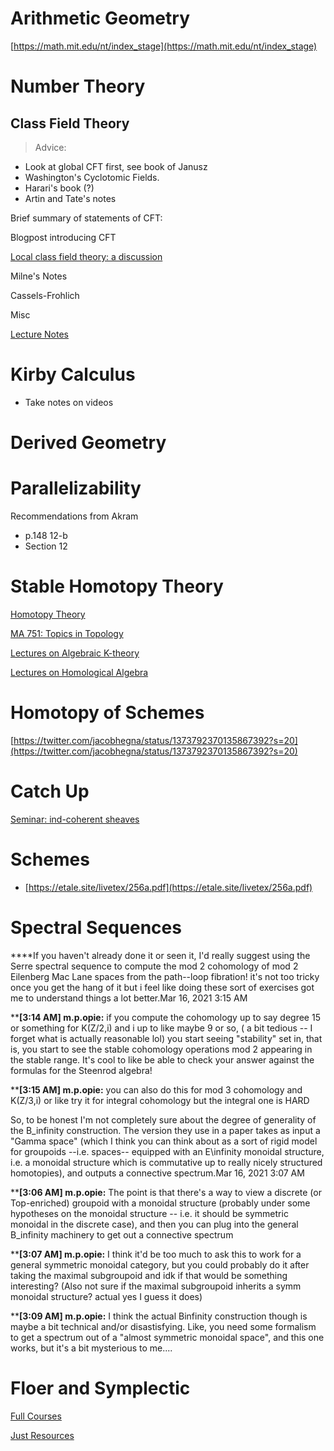 
# Arithmetic Geometry

[https://math.mit.edu/nt/index_stage](https://math.mit.edu/nt/index_stage)

# Number Theory

## Class Field Theory

> Advice:

- Look at global CFT first, see book of Janusz
- Washington's Cyclotomic Fields.
- Harari's book (?)
- Artin and Tate's notes

Brief summary of statements of CFT:

[](https://math.mit.edu/~poonen/papers/cft.pdf)

Blogpost introducing CFT

[Local class field theory: a discussion](https://ayoucis.wordpress.com/2015/09/01/local-class-field-theory-a-discussion/)

Milne's Notes

[](https://www.jmilne.org/math/CourseNotes/CFT.pdf)

Cassels-Frohlich

[](https://www.math.arizona.edu/~cais/scans/Cassels-Frohlich-Algebraic_Number_Theory.pdf)

Misc

[](http://www.math.toronto.edu/~ila/Cox-Primes_of_the_form_x2+ny2.pdf)

[Lecture Notes](https://ocw.mit.edu/courses/mathematics/18-786-number-theory-ii-class-field-theory-spring-2016/lecture-notes/)

[](https://www.math.ucla.edu/~sharifi/algnum.pdf)

# Kirby Calculus

[](https://uga.view.usg.edu/d2l/home/2063522)

- Take notes on videos

# Derived Geometry

# Parallelizability

Recommendations from Akram

- p.148 12-b
- Section 12

# Stable Homotopy Theory

[Homotopy Theory](http://jardine.math.uwo.ca/HomTh/)

[MA 751: Topics in Topology](http://www.ms.uky.edu/~kate/teaching/f19_751.html)

[](http://math.colorado.edu/topology/plan-spring2017.pdf)

[](https://cpb-us-e1.wpmucdn.com/s.wayne.edu/dist/0/60/files/2019/11/Beaudry-PartI-annotated.pdf)

[Lectures on Algebraic K-theory](https://www.uwo.ca/math/faculty/jardine/courses/ktheory/ktheory.html)

[Lectures on Homological Algebra](https://www.uwo.ca/math/faculty/jardine/courses/homalg/lectures_on_homological_algebra.html)

# Homotopy of Schemes

[](http://people.math.harvard.edu/~gaitsgde/GL/)

[https://twitter.com/jacobhegna/status/1373792370135867392?s=20](https://twitter.com/jacobhegna/status/1373792370135867392?s=20)

# Catch Up

[](https://etale.site/qual-syllabus.pdf)

[](https://etale.site/livetex/)

[Seminar: ind-coherent sheaves](http://people.math.harvard.edu/~yifei/indcoh.html)

# Schemes

- [https://etale.site/livetex/256a.pdf](https://etale.site/livetex/256a.pdf)

# Spectral Sequences

****If you haven't already done it or seen it, I'd really suggest using the Serre spectral sequence to compute the mod 2 cohomology of mod 2 Eilenberg Mac Lane spaces from the path--loop fibration! it's not too tricky once you get the hang of it but i feel like doing these sort of exercises got me to understand things a lot better.Mar 16, 2021 3:15 AM

****[3:14 AM] m.p.opie:** if you compute the cohomology up to say degree 15 or something for K(Z/2,i) and i up to like maybe 9 or so, ( a bit tedious -- I forget what is actually reasonable lol) you start seeing "stability" set in, that is, you start to see the stable cohomology operations mod 2 appearing in the stable range. It's cool to like be able to check your answer against the formulas for the Steenrod algebra!

****[3:15 AM] m.p.opie:** you can also do this for mod 3 cohomology and K(Z/3,i) or like try it for integral cohomology but the integral one is HARD

So, to be honest I'm not completely sure about the degree of generality of the B_infinity construction. The version they use in a paper takes as input a "Gamma space" (which I think you can think about as a sort of rigid model for groupoids --i.e. spaces-- equipped with an E\infinity monoidal structure, i.e. a monoidal structure which is commutative up to really nicely structured homotopies), and outputs a connective spectrum.Mar 16, 2021 3:07 AM

****[3:06 AM] m.p.opie:** The point is that there's a way to view a discrete (or Top-enriched) groupoid with a monoidal structure (probably under some hypotheses on the monoidal structure -- i.e. it should be symmetric monoidal in the discrete case), and then you can plug into the general B_infinity machinery to get out a connective spectrum

****[3:07 AM] m.p.opie:** I think it'd be too much to ask this to work for a general symmetric monoidal category, but you could probably do it after taking the maximal subgroupoid and idk if that would be something interesting? (Also not sure if the maximal subgroupoid inherits a symm monoidal structure? actual yes I guess it does)

****[3:09 AM] m.p.opie:** I think the actual Binfinity construction though is maybe a bit technical and/or disastisfying. Like, you need some formalism to get a spectrum out of a "almost symmetric monoidal space", and this one works, but it's a bit mysterious to me....

# Floer and Symplectic

[](https://math.berkeley.edu/~auroux/papers/lec-nantes.pdf)

[Full Courses](https://www.notion.so/Full-Courses-5c930f2023a3448aa43b6396e192c4b5)

[Just Resources](https://www.notion.so/Just-Resources-8d73c2c7b6374931a1e2fa27665e071f)
